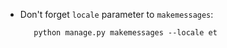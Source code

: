 - Don't forget `locale` parameter to `makemessages`:

         python manage.py makemessages --locale et 
